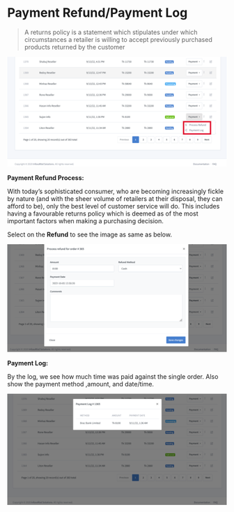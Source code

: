 # Payment Refund/Payment Log

>A returns policy is a statement which stipulates under which circumstances a retailer is willing to accept previously purchased products returned by the customer

![image](img/23.png)


**Payment Refund Process:**

With today’s sophisticated consumer, who are becoming increasingly fickle by nature (and with the sheer volume of retailers at their disposal, they can afford to be), only the best level of customer service will do. This includes having a favourable returns policy which is deemed as of the most important factors when making a purchasing decision. 

Select on the **Refund** to see the image as same as below.

![image](img/21.png)

**Payment Log:**

By the log, we see how much time was paid against the single order. Also show the payment method ,amount, and date/time.

![image](img/22.png)
